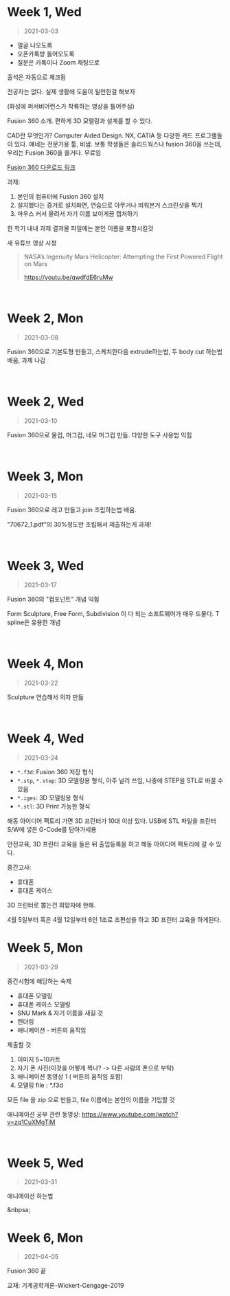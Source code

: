 Week 1, Wed
========
> 2021-03-03

- 얼굴 나오도록
- 오픈카톡방 들어오도록
- 질문은 카톡이나 Zoom 채팅으로

출석은 자동으로 체크됨

전공자는 없다. 실제 생활에 도움이 될만한걸 해보자

(화성에 퍼서비어런스가 착륙하는 영상을 틀어주심)

Fusion 360 소개. 편하게 3D 모델링과 설계를 할 수 있다.

CAD란 무엇인가? Computer Aided Design. NX, CATIA 등 다양한 캐드 프로그램들이
있다. 얘네는 전문가용 툴, 비쌈. 보통 학생들은 솔리드웍스나 fusion 360을 쓰는데,
우리는 Fusion 360을 쓸거다. 무료임

[Fusion 360 다운로드 링크](https://board.snu.ac.kr/apiboard/574/10000000145249)

과제:

1. 본인의 컴퓨터에 Fusion 360 설치
2. 설치했다는 증거로 설치화면, 연습으로 아무거나 띄워본거 스크린샷을 찍기
3. 마우스 커서 올려서 자기 이름 보이게끔 캡처하기

한 학기 내내 과제 결과물 파일에는 본인 이름을 포함시킬것

새 유튜브 영상 시청

> NASA’s Ingenuity Mars Helicopter: Attempting the First Powered Flight on Mars
>
> https://youtu.be/qwdfdE6ruMw

&nbsp;

Week 2, Mon
========
> 2021-03-08

Fusion 360으로 기본도형 만들고, 스케치한다음 extrude하는법, 두 body cut 하는법
배움, 과제 나감

&nbsp;

Week 2, Wed
========
> 2021-03-10

Fusion 360으로 물컵, 머그컵, 네모 머그컵 만듦. 다양한 도구 사용법 익힘

&nbsp;

Week 3, Mon
========
> 2021-03-15

Fusion 360으로 레고 만들고 join 조립하는법 배움.

"70672_1.pdf"의 30%정도만 조립해서 제출하는게 과제!

&nbsp;

Week 3, Wed
========
> 2021-03-17

Fusion 360의 "컴포넌트" 개념 익힘

Form Sculpture, Free Form, Subdivision 이 다 되는 소프트웨어가 매우 드물다.
T spline은 유용한 개념

&nbsp;

Week 4, Mon
========
> 2021-03-22

Sculpture 연습해서 의자 만듦

&nbsp;

Week 4, Wed
========
> 2021-03-24

- `*.f3d`: Fusion 360 저장 형식
- `*.stp`, `*.step`: 3D 모델링용 형식, 아주 널리 쓰임, 나중에 STEP을 STL로 바꿀 수 있음
- `*.iges`: 3D 모델링용 형식
- `*.stl`: 3D Print 가능한 형식

해동 아이디어 팩토리 가면 3D 프린터가 10대 이상 있다. USB에 STL 파일을 프린터
S/W에 넣은 G-Code를 담아가세용

안전교육, 3D 프린터 교육을 들은 뒤 출입등록을 하고 해동 아이디어 팩토리에 갈 수
있다.

중간고사:
- 휴대폰
- 휴대폰 케이스

3D 프린터로 뽑는건 희망자에 한해.

4월 5일부터 혹은 4월 12일부터 6인 1조로 조편성을 하고 3D 프린터 교육을 하게된다.

Week 5, Mon
========
> 2021-03-29

중간시험에 해당하는 숙제

- 휴대폰 모델링
- 휴대폰 케이스 모델링
- SNU Mark & 자기 이름을 새길 것
- 렌더링
- 애니메이션 - 버튼의 움직임

제출할 것

1. 이미지 5~10커트
2. 자기 폰 사진(이것을 어떻게 찍나? -> 다른 사람의 폰으로 부탁)
3. 애니메이션 동영상 1 ( 버튼의 움직임 포함)
4. 모델링 file : *.f3d

모든 file 을 zip 으로 만들고, file 이름에는 본인의 이름을 기입할 것

애니메이션 공부 관련 동영상:
https://www.youtube.com/watch?v=zq1CuXMgTjM

&nbsp;

Week 5, Wed
========
> 2021-03-31

애니메이션 하는법

&nbpsa;

Week 6, Mon
========
> 2021-04-05

Fusion 360 끝

교재: 기계공학개론-Wickert-Cengage-2019
